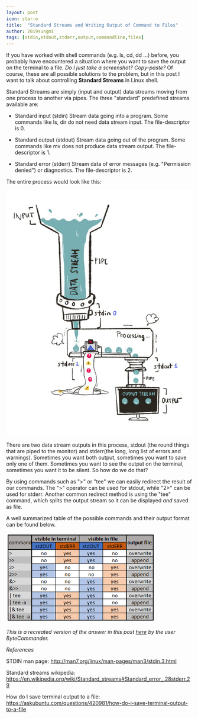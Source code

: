 ```yaml
---
layout: post
icon: star-o
title:  "Standard Streams and Writing Output of Command to Files"
author: 2019sungmi
tags: [stdin,stdout,stderr,output,commandline,files]
---
```


If you have worked with shell commands (e.g. ls, cd, dd ...) before, you probably have encountered a situation where you want to save the output on the terminal to a file. _Do I just take a screenshot?_ _Copy-paste?_ Of course, these are all possible solutions to the problem, but in this post I want to talk about controlling **Standard Streams** in Linux shell. 

Standard Streams are simply (input and output) data streams moving from one process to another via pipes. The three "standard" predefined streams available are: 

* Standard input (stdin)
Stream data going into a program. Some commands like ls, dir do not need data stream input. The file-descriptor is 0.

* Standard output (stdout)
Stream data going out of the program. Some commands like mv does not produce data stream output. The file-descriptor is 1.

* Standard error (stderr)
Stream data of error messages (e.g. "Permission denied") or diagnostics. The file-descriptor is 2. 

The entire process would look like this: 

![std_flow](/img/blog/std_flow.jpg)

There are two data stream outputs in this process, stdout (the round things that are piped to the monitor) and stderr(the long, long list of errors and warnings). Sometimes you want both output, sometimes you want to save only one of them. Sometimes you want to see the output on the terminal, sometimes you want it to be silent. So how do we do that?

By using commands such as ">" or "tee" we can easily redirect the result of our commands. The ">" operator can be used for stdout, while "2>" can be used for stderr. Another common redirect method is using the "tee" command, which splits the output stream so it can be displayed _and_ saved as file. 

A well summarized table of the possible commands and their output format can be found below. 


![std_table](/img/blog/std_table.png)

_This is a recreated version of the answer in this post [here](https://askubuntu.com/questions/420981/how-do-i-save-terminal-output-to-a-file) by the user ByteCommander._


_References_

STDIN man page:
http://man7.org/linux/man-pages/man3/stdin.3.html

Standard streams wikipedia:
https://en.wikipedia.org/wiki/Standard_streams#Standard_error_.28stderr.29

How do I save terminal output to a file:
https://askubuntu.com/questions/420981/how-do-i-save-terminal-output-to-a-file
